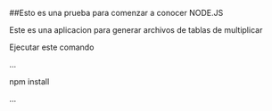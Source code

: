 ##Esto es una prueba para comenzar a conocer NODE.JS


Este es una aplicacion para generar archivos de tablas de multiplicar


Ejecutar este comando

...



npm install

...